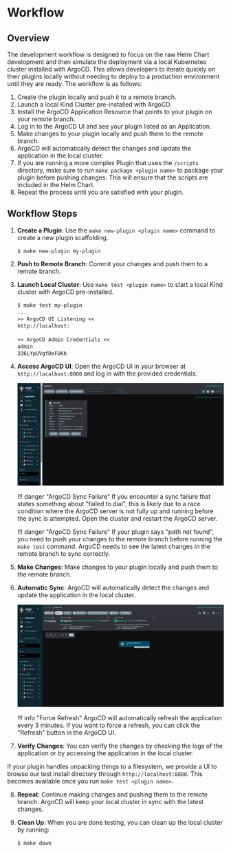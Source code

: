 # Workflow

## Overview

The development workflow is designed to focus on the raw Helm Chart development and then simulate the deployment
via a local Kubernetes cluster installed with ArgoCD. This allows developers to iterate quickly on their plugins
locally without needing to deploy to a production environment until they are ready. The workflow is as follows:

1. Create the plugin locally and push it to a remote branch.
2. Launch a local Kind Cluster pre-installed with ArgoCD.
3. Install the ArgoCD Application Resource that points to your plugin on your remote branch.
4. Log in to the ArgoCD UI and see your plugin listed as an Application.
5. Make changes to your plugin locally and push them to the remote branch.
6. ArgoCD will automatically detect the changes and update the application in the local cluster.
7. If you are running a more complex Plugin that uses the `/scripts` directory, make sure to run `make package <plugin name>` to package your plugin before pushing changes. This will ensure that the scripts are included in the Helm Chart.
8. Repeat the process until you are satisfied with your plugin.

## Workflow Steps

1. **Create a Plugin**: Use the `make new-plugin <plugin name>` command to create a new plugin scaffolding.

    <!-- termynal -->

    ```shell
    $ make new-plugin my-plugin
    ```

2. **Push to Remote Branch**: Commit your changes and push them to a remote branch.
3. **Launch Local Cluster**: Use `make test <plugin name>` to start a local Kind cluster with ArgoCD pre-installed.

    <!-- termynal -->

    ```shell
    $ make test my-plugin
    ...
    >> ArgoCD UI Listening <<
    http://localhost:
   
    >> ArgoCD Admin Credentials <<
    admin
    336LYpUVgfDeFUKb
    ```

4. **Access ArgoCD UI**: Open the ArgoCD UI in your browser at `http://localhost:8080` and log in with the provided credentials.

    ![argo](assets/screenshots/argocd-home.png)

    !!! danger "ArgoCD Sync Failure"
        If you encounter a sync failure that states something about "failed to dial", this is likely due to
        a race condition where the ArgoCD server is not fully up and running before the sync is attempted. Open the
        cluster and restart the ArgoCD server.

    !!! danger "ArgoCD Sync Failure"
        If your plugin says "path not found", you need to push your changes to the remote branch before running the
        `make test` command. ArgoCD needs to see the latest changes in the remote branch to sync correctly.

5. **Make Changes**: Make changes to your plugin locally and push them to the remote branch.

6. **Automatic Sync**: ArgoCD will automatically detect the changes and update the application in the local cluster.

    ![argo](assets/screenshots/argocd-my-app.png)

    !!! info "Force Refresh"
        ArgoCD will automatically refresh the application every 3 minutes. If you want to force a refresh, you can click the "Refresh" button in the ArgoCD UI.

7. **Verify Changes**: You can verify the changes by checking the logs of the application or by accessing the application in the local cluster.

If your plugin handles unpacking things to a filesystem, we provide a UI to browse our test install directory through `http://localhost:8888`.
This becomes available once you run `make test <plugin name>`.

8. **Repeat**: Continue making changes and pushing them to the remote branch. ArgoCD will keep your local cluster in sync with the latest changes.

9. **Clean Up**: When you are done testing, you can clean up the local cluster by running:

    <!-- termynal -->

    ```shell
    $ make down
    ```
